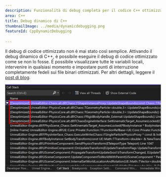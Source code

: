 ```yaml
---
description: Funzionalità di debug completa per il codice C++ ottimizzato senza compromettere le prestazioni.
area: C++
title: Debug dinamico di C++
thumbnailImage: ../media/dynamicdebugging.png
featureId: CppDynamicDebugging

---
```



Il debug di codice ottimizzato non è mai stato così semplice. Attivando il debug dinamico di C++, è possibile eseguire il debug di codice ottimizzato come se non lo fosse. È possibile visualizzare tutte le variabili locali, intervenire in qualsiasi momento e impostare punti di interruzione completamente fedeli sui file binari ottimizzati. Per altri dettagli, leggere il [post di blog](https://aka.ms/dynamicdebugging).

![Debug dinamico di C++](../media/dynamicdebugging.png)
